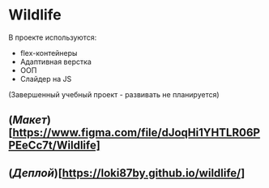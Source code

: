 # **Wildlife**
В проекте используются: 
* flex-контейнеры 
* Адаптивная верстка
* ООП 
* Слайдер на JS

(Завершенный учебный проект - развивать не планируется) 
## (_Макет_)[https://www.figma.com/file/dJoqHi1YHTLR06PPEeCc7t/Wildlife] 
## (_Деплой_)[https://loki87by.github.io/wildlife/] 

